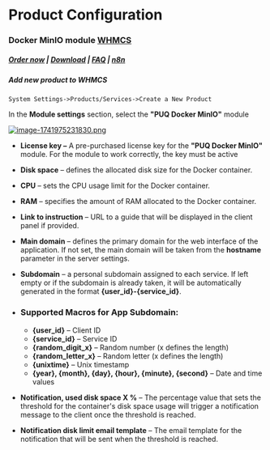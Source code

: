 # Product Configuration

### Docker MinIO module **[WHMCS](https://puqcloud.com/link.php?id=77)** 

#####  [Order now](https://puqcloud.com/whmcs-module-docker-minio.php) | [Download](https://download.puqcloud.com/WHMCS/servers/PUQ_WHMCS-Docker-MinIO/) | [FAQ](https://faq.puqcloud.com/) | [n8n](https://puqcloud.com/link.php?id=117)

##### Add new product to WHMCS

```
System Settings->Products/Services->Create a New Product
```

In the **Module settings** section, select the **"PUQ Docker MinIO"** module

[![image-1741975231830.png](https://doc.puq.info/uploads/images/gallery/2025-03/scaled-1680-/image-1741975231830.png)](https://doc.puq.info/uploads/images/gallery/2025-03/image-1741975231830.png)

- **License key –** A pre-purchased license key for the **"PUQ Docker MinIO"** module. For the module to work correctly, the key must be active
- **Disk space** – defines the allocated disk size for the Docker container.
- **CPU** – sets the CPU usage limit for the Docker container.
- **RAM** – specifies the amount of RAM allocated to the Docker container.
- **Link to instruction** – URL to a guide that will be displayed in the client panel if provided.
- **Main domain** – defines the primary domain for the web interface of the application. If not set, the main domain will be taken from the **hostname** parameter in the server settings.
- **Subdomain** – a personal subdomain assigned to each service. If left empty or if the subdomain is already taken, it will be automatically generated in the format **{user\_id}-{service\_id}**.
- ### Supported Macros for **App Subdomain**:
    
    
    - **{user\_id}** – Client ID
    - **{service\_id}** – Service ID
    - **{random\_digit\_x}** – Random number (x defines the length)
    - **{random\_letter\_x}** – Random letter (x defines the length)
    - **{unixtime}** – Unix timestamp
    - **{year}, {month}, {day}, {hour}, {minute}, {second}** – Date and time values <div><div></div></div>
- **Notification, used disk space X %** – The percentage value that sets the threshold for the container's disk space usage will trigger a notification message to the client once the threshold is reached.
- **Notification disk limit email template** – The email template for the notification that will be sent when the threshold is reached.